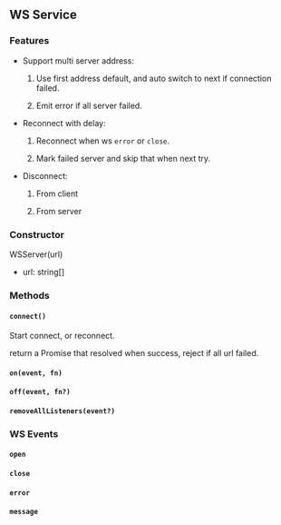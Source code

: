 ## WS Service

### Features

- Support multi server address:

  1. Use first address default, and auto switch to next if connection failed.

  2. Emit error if all server failed.

- Reconnect with delay:

  1. Reconnect when ws `error` or `close`.

  2. Mark failed server and skip that when next try.

- Disconnect:

  1. From client

  2. From server

### Constructor

WSServer(url)

- url: string[]

### Methods

#### `connect()`

Start connect, or reconnect.

return a Promise that resolved when success, reject if all url failed. 

#### `on(event, fn)`

#### `off(event, fn?)`

#### `removeAllListeners(event?)`

### WS Events

#### `open`

#### `close`

#### `error`

#### `message`
